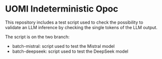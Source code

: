 # UOMI Indeterministic Opoc

This repository includes a test script used to check the possibility to validate an LLM inference by checking the single tokens of the LLM output.

The script is on the two branch:

- batch-mistral: script used to test the Mistral model
- batch-deepseek: script used to test the DeepSeek model